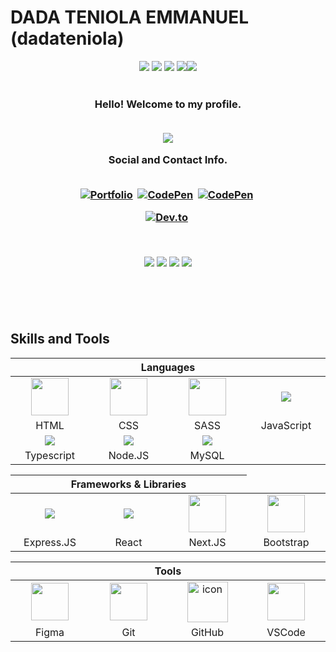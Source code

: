 # DADA TENIOLA EMMANUEL (dadateniola)


<div align="center">
            <img src="https://img.icons8.com/fluency/30/000000/star.png" />
            <img src="https://img.icons8.com/fluency/30/000000/star.png" />
            <img src="https://img.icons8.com/fluency/30/000000/star.png" />
            <img src="https://img.icons8.com/fluency/30/000000/star.png" /><img src="https://img.icons8.com/color/30/000000/star--v1.png"/>
 </div><br>

<!-- GREETING  -->
<h3 align="center">
  Hello! Welcome to my profile.<br><br>     

<p align="center">
  <a href="https://github.com/omololevy/readme-typing-svg"><img src="https://readme-typing-svg.herokuapp.com/?lines=I%20am%20a%20fullstack%20web%20developer.;Open%20to%20remote%20and%20onsite%20jobs;Thank%20you%20for%20checking%20me%20out&font=Fira%20Code&center=true&width=440&height=45&color=FFFFFF&vCenter=true&size=22"></a>
</p>

<div align="center"> Social and Contact Info. </div><br>
  <p align="center">
<a href="https://dadateniola.me/"><img src="https://img.shields.io/badge/PORTFOLIO-fff?style=for-the-badge&logo=googlechrome&logoColor=blue" alt="Portfolio" /></a>&nbsp;
<a href="https://www.linkedin.com/in/dadateniola/"><img src="https://img.shields.io/badge/linkedin-430098?style=for-the-badge&logo=linkedin&logoColor=white" alt="CodePen" /></a>&nbsp;
<a href="mailto:emmatenny2004@gmail.com"><img src="https://img.shields.io/badge/gmail-d62828?style=for-the-badge&logo=gmail&logoColor=white" alt="CodePen" /></a>&nbsp; <br>

<a href="https://docs.google.com/document/d/1Zm6BwSK_G_BqOm_0K417zOvJGe5zS5yV/edit?usp=sharing&ouid=117730452915305098859&rtpof=true&sd=true"><img src="https://img.shields.io/badge/Résumé-d62828?style=for-the-badge&logo=researchgate&logoColor=02c39a" alt="Dev.to" /></a>&nbsp;
</p><br>

<!-- BADGES -->
<p align="center">
<img src="https://img.shields.io/badge/Hobby-Coding-blue" />
<img src="https://img.shields.io/badge/Programming-Javascript%2C%20PHP-blue" />
<img src="https://img.shields.io/badge/Lives-Nigeria-blue" />
<img src="https://img.shields.io/badge/Language-English%2C%20Yoruba-blue" />
</p><br>

</h3> <br>

## Skills and Tools
<div align="center">
  <table>
    <thead>
      <tr>
        <th colspan="5">Languages</th>
      </tr>
    </thead>
    <tr>
      <td align="center" width=110> <img height=60 src="https://cdn.jsdelivr.net/gh/devicons/devicon/icons/html5/html5-original.svg"/> </td>
      <td align="center" width=110> <img height=60 src="https://cdn.jsdelivr.net/gh/devicons/devicon/icons/css3/css3-original.svg"/> </td>
      <td align="center" width=110> <img height=60 src="https://cdn.jsdelivr.net/gh/devicons/devicon@latest/icons/sass/sass-original.svg"/> </td>
      <td align="center" width=110>  <img src="https://cdn.jsdelivr.net/gh/devicons/devicon@latest/icons/javascript/javascript-original.svg" /> </td>
    </tr>
    <tr>
      <td align="center" width=110>HTML</td>
      <td align="center" width=110>CSS</td>
      <td align="center" width=110>SASS</td>
      <td align="center" width=110>JavaScript</td>
    </tr>
    <tr>
      <td align="center" width=110>  <img src="https://cdn.jsdelivr.net/gh/devicons/devicon@latest/icons/typescript/typescript-original.svg" /> </td>
      <td align="center" width=110>  <img src="https://cdn.jsdelivr.net/gh/devicons/devicon@latest/icons/nodejs/nodejs-original-wordmark.svg" /> </td>
      <td align="center" width=110> <img src="https://cdn.jsdelivr.net/gh/devicons/devicon@latest/icons/mysql/mysql-original-wordmark.svg" /> </td>
    </tr>
    <tr>
      <td align="center" width=110>Typescript</td>
      <td align="center" width=110>Node.JS</td>
      <td align="center" width=110>MySQL</td>
    </tr>
  </table>

  <table>
    <thead>
      <tr>
        <th colspan="3">Frameworks & Libraries </th>
      </tr>
    </thead>
    <tr>
      <td align="center" width=110><img src="https://cdn.jsdelivr.net/gh/devicons/devicon@latest/icons/react/react-original.svg" /></td>
      <td align="center" width=110><img src="https://cdn.jsdelivr.net/gh/devicons/devicon@latest/icons/express/express-original-wordmark.svg" /></td>
      <td align="center" width=110> <img height=60 src="https://cdn.jsdelivr.net/gh/devicons/devicon@latest/icons/nextjs/nextjs-original.svg"/> </td>
      <td align="center" width=110> <img height=60 src="https://cdn.jsdelivr.net/gh/devicons/devicon/icons/bootstrap/bootstrap-original.svg"/> </td>
      <tr align="center"> 
        <td align="center" width=110>Express.JS</td>
        <td align="center" width=110>React</td>
        <td align="center" width=110>Next.JS</td>
        <td align="center" width=110>Bootstrap</td>
      </tr>
    </tr>
  </table>
  <table>
    <thead>
    <tr>
      <th colspan="5">Tools</th>
    </tr>
    </thead>
    <tr>
      <td align="center" width=110> <img height=60 src="https://cdn.jsdelivr.net/gh/devicons/devicon/icons/figma/figma-original.svg"/> </td>
      <td align="center" width=110> <img height=60 src="https://cdn.jsdelivr.net/gh/devicons/devicon/icons/git/git-original.svg"/> </td>
      <td align="center" width=110> <img src="https://techstack-generator.vercel.app/github-icon.svg" alt="icon" width="65" height="65" /> </td>
      <td align="center" width=110> <img height=60 src="https://cdn.jsdelivr.net/gh/devicons/devicon/icons/vscode/vscode-original.svg"/> </td>
    </tr>
    <tr> 
      <td align="center" width=110>Figma</td>
      <td align="center" width=110>Git</td>
      <td align="center" width=110>GitHub</td>
      <td align="center" width=110>VSCode</td>
    </tr>
  </table>
</div>


